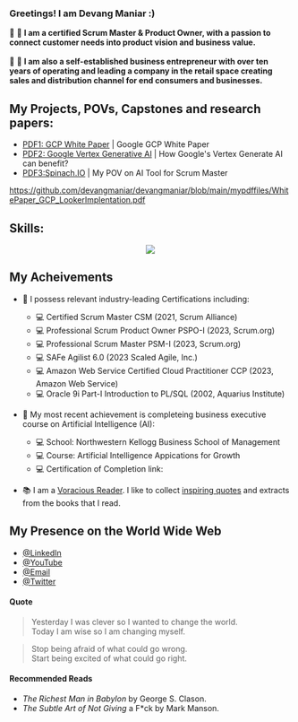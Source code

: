
### Greetings! I am Devang Maniar :)

:penguin: :man: **I am a certified Scrum Master & Product Owner, with a passion to connect customer needs into product vision and business value.** <br /> <br />
:penguin: :man: **I am also a self-established business entrepreneur with over ten years of operating and leading a company in the retail space creating sales and distribution channel for end consumers and businesses.** <br />

## My Projects, POVs, Capstones and research papers:
- <a href = "https://github.com/devangmaniar/devangmaniar/blob/main/mypdffiles/WhitePaper_GCP_LookerImplentation.pdf"> PDF1: GCP White Paper</a> | Google GCP White Paper 
- <a href = "https://github.com/devangmaniar/devangmaniar/blob/main/mypdffiles/WhitePaper_GCP_GenerativeAI_VertexAI.pdf"> PDF2: Google Vertex Generative AI</a> | How Google's Vertex Generate AI can benefit?  
- <a href = "https://github.com/devangmaniar/devangmaniar/blob/main/mypdffiles/Spinach_AITool_ScrumMaster.pdf"> PDF3:Spinach.IO</a> | My POV on AI Tool for Scrum Master 

https://github.com/devangmaniar/devangmaniar/blob/main/mypdffiles/WhitePaper_GCP_LookerImplentation.pdf
 
## Skills:

<p align="center">
  <a href="https://skillicons.dev">
    <img src="https://skillicons.dev/icons?i=aws,github,py,mysql,azure,discord,instagram,linkedin&theme=light&perline=12" />
  </a>
</p>

## My Acheivements

- :toolbox: I possess relevant industry-leading Certifications including: 
  - 💻 Certified Scrum Master CSM (2021, Scrum Alliance)
  - 💻 Professional Scrum Product Owner PSPO-I (2023, Scrum.org)
  - 💻 Professional Scrum Master PSM-I (2023, Scrum.org)
  - 💻 SAFe Agilist 6.0 (2023 Scaled Agile, Inc.)
  - 💻 Amazon Web Service Certified Cloud Practitioner CCP (2023, Amazon Web Service)
  - 💻 Oracle 9i Part-I Introduction to PL/SQL (2002, Aquarius Institute)
 
- :toolbox: My most recent achievement is completeing business executive course on Artificial Intelligence (AI): 
  - 💻 School: Northwestern Kellogg Business School of Management 
  - 💻 Course: Artificial Intelligence Appications for Growth
  - 💻 Certification of Completion link:  
 
-  📚 I am a [Voracious Reader](#recommended-reads). I like to collect [inspiring quotes](#quote) and extracts from the books that I read.

## My Presence on the World Wide Web

- [@LinkedIn](https://www.linkedin.com/in/devang-maniar)
- [@YouTube](https://youtu.be/hxjpGLSSMZo)
- [@Email](mailto:devangmaniar@gmail.com)
- [@Twitter](https://twitter.com/DaveManny3649)

#### Quote

<blockquote> 
  Yesterday I was clever so I wanted to change the world. <br />
  Today I am wise so I am changing myself. </blockquote>
<blockquote> 
  Stop being afraid of what could go wrong. <br />
  Start being excited of what could go right.
</blockquote>

#### Recommended Reads

-   _The Richest Man in Babylon_ by George S. Clason.
-   _The Subtle Art of Not Giving_ a F\*ck by Mark Manson.
